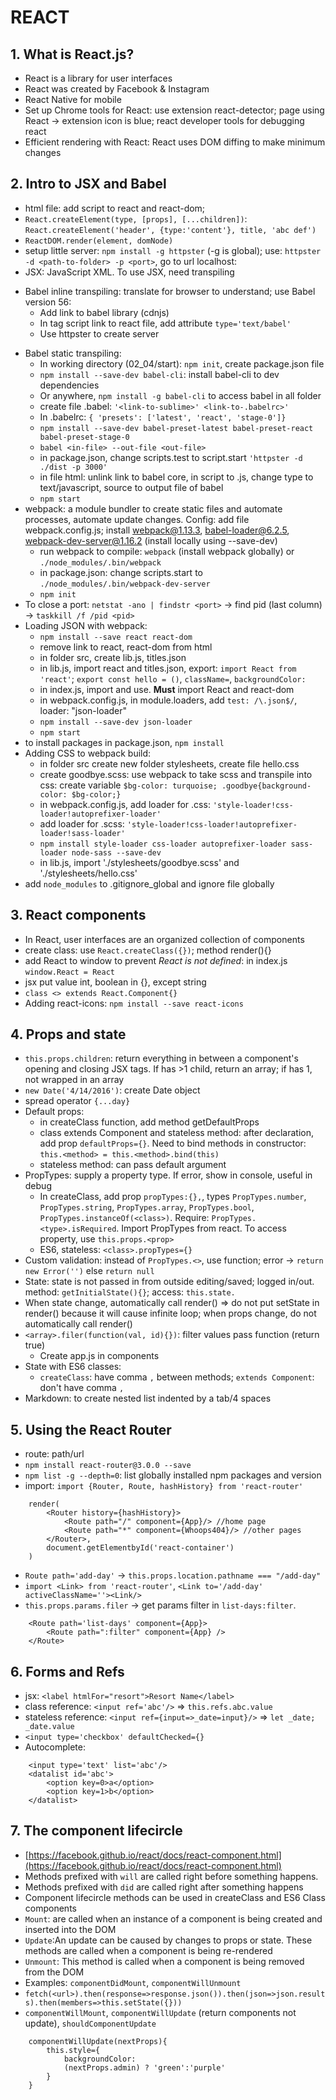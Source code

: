 # REACT

## 1. What is React.js?
- React is a library for user interfaces
- React was created by Facebook & Instagram
- React Native for mobile
- Set up Chrome tools for React: use extension react-detector; page using React -> extension icon is blue; react developer tools for debugging react
- Efficient rendering with React: React uses DOM diffing to make minimum changes

## 2. Intro to JSX and Babel
- html file: add script to react and react-dom;
- `React.createElement(type, [props], [...children])`: `React.createElement('header', {type:'content'}, title, 'abc def')`
- `ReactDOM.render(element, domNode)`
- setup little server: `npm install -g httpster` (-g is global); use: `httpster -d <path-to-folder> -p <port>`, go to url localhost:<port>
- JSX: JavaScript XML. To use JSX, need transpiling
* Babel inline transpiling: translate for browser to understand; use Babel version 56:
	* Add link to babel library (cdnjs)
	* In tag script link to react file, add attribute `type='text/babel'`
	* Use httpster to create server
- Babel static transpiling:
	- In working directory (02_04/start): `npm init`, create package.json file
	- `npm install --save-dev babel-cli`: install babel-cli to dev dependencies
	- Or anywhere, `npm install -g babel-cli` to access babel in all folder
	- create file .babel: `'<link-to-sublime>' <link-to-.babelrc>'`
	- In .babelrc: `{ 'presets': ['latest', 'react', 'stage-0']}`
	- `npm install --save-dev babel-preset-latest babel-preset-react babel-preset-stage-0`
	- `babel <in-file> --out-file <out-file>`
	- in package.json, change scripts.test to script.start `'httpster -d ./dist -p 3000'`
	- in file html: unlink link to babel core, in script to .js, change type to text/javascript, source to output file of babel
	- `npm start`
- webpack: a module bundler to create static files and automate processes, automate update changes. Config: add file webpack.config.js; install webpack@1.13.3, babel-loader@6.2.5, webpack-dev-server@1.16.2 (install locally using --save-dev)
	- run webpack to compile: `webpack` (install webpack globally) or `./node_modules/.bin/webpack`
	- in package.json: change scripts.start to `./node_modules/.bin/webpack-dev-server`
	- `npm init`
- To close a port: `netstat -ano | findstr <port>` -> find pid (last column) -> `taskkill /f /pid <pid>`
- Loading JSON with webpack: 
	- `npm install --save react react-dom`
	- remove link to react, react-dom from html 
	- in folder src, create lib.js, titles.json 
	- in lib.js, import react and titles.json, export: `import React from 'react'`; `export const hello = ()`, `className=`, `backgroundColor:` 
	- in index.js, import and use. **Must** import React and react-dom
	- in webpack.config.js, in module.loaders, add `test: /\.json$/`, loader: "json-loader"
	- `npm install --save-dev json-loader`
	- `npm start`
- to install packages in package.json, `npm install`
- Adding CSS to webpack build:
	- in folder src create new folder stylesheets, create file hello.css
	- create goodbye.scss: use webpack to take scss and transpile into css: create variable `$bg-color: turquoise; .goodbye{background-color: $bg-color;}`
	- in webpack.config.js, add loader for .css: `'style-loader!css-loader!autoprefixer-loader'`
	- add loader for .scss: `'style-loader!css-loader!autoprefixer-loader!sass-loader'`
	- `npm install style-loader css-loader autoprefixer-loader sass-loader node-sass --save-dev`
	- in lib.js, import './stylesheets/goodbye.scss' and './stylesheets/hello.css'
- add `node_modules` to .gitignore_global and ignore file globally

## 3. React components
- In React, user interfaces are an organized collection of components
- create class: use `React.createClass({})`; method render(){}
- add React to window to prevent *React is not defined*: in index.js `window.React = React`
- jsx put value int, boolean in {}, except string
- `class <> extends React.Component{}`
- Adding react-icons: `npm install --save react-icons`

## 4. Props and state
- `this.props.children`: return everything in between a component's opening and closing JSX tags. If has >1 child, return an array; if has 1, not wrapped in an array
- `new Date('4/14/2016')`: create Date object
- spread operator `{...day}`
- Default props: 
	- in createClass function, add method getDefaultProps
	- class extends Component and stateless method: after declaration, add prop `defaultProps={}`. Need to bind methods in constructor: `this.<method> = this.<method>.bind(this)`
	- stateless method: can pass default argument
- PropTypes: supply a property type. If error, show in console, useful in debug
	- In createClass, add prop `propTypes:{},`, types `PropTypes.number`, `PropTypes.string`, `PropTypes.array`, `PropTypes.bool`, `PropTypes.instanceOf(<class>)`. Require: `PropTypes.<type>.isRequired`. Import PropTypes from react. To access property, use `this.props.<prop>`
	- ES6, stateless: `<class>.propTypes={}`
- Custom validation: instead of `PropTypes.<>`, use function; error -> `return new Error('')` else `return null` 
- State: state is not passed in from outside editing/saved; logged in/out. method: `getInitialState(){}`; access: `this.state.`
- When state change, automatically call render() => do not put setState in render() because it will cause infinite loop; when props change, do not automatically call render()
- `<array>.filer(function(val, id){})`: filter values pass function (return true)
	- Create app.js in components
- State with ES6 classes: 
	- `createClass`: have comma `,` between methods; `extends Component`: don't have comma `,`
- Markdown: to create nested list indented by a tab/4 spaces

## 5. Using the React Router
- route: path/url
- `npm install react-router@3.0.0 --save`
- `npm list -g --depth=0`: list globally installed npm packages and version
- import: `import {Router, Route, hashHistory} from 'react-router'`
```
	render(
		<Router history={hashHistory}>
			<Route path="/" component={App}/> //home page
			<Route path="*" component={Whoops404}/> //other pages
		</Router>,
		document.getElementbyId('react-container')
	)
```
- `Route path='add-day'` -> `this.props.location.pathname === "/add-day"`
- `import <Link> from 'react-router'`, `<Link to='/add-day' activeClassName=''><Link/>`
- `this.props.params.filer` -> get params filter in `list-days:filter`.
```
	<Route path='list-days' component={App}>
		<Route path=":filter" component={App} />
	</Route>
```

## 6. Forms and Refs
- jsx: `<label htmlFor="resort">Resort Name</label>`
- class reference: `<input ref='abc'/>` => `this.refs.abc.value`
- stateless reference: `<input ref={input=>_date=input}/>` => `let _date; _date.value`
- `<input type='checkbox' defaultChecked={}`
- Autocomplete:
```
	<input type='text' list='abc'/>
	<datalist id='abc'>
		<option key=0>a</option>
		<option key=1>b</option>
	</datalist>
```

## 7. The component lifecircle
- [https://facebook.github.io/react/docs/react-component.html](https://facebook.github.io/react/docs/react-component.html)
- Methods prefixed with `will` are called right before something happens.
- Methods prefixed with `did` are called right after something happens
- Component lifecircle methods can be used in createClass and ES6 Class components
- `Mount`: are called when an instance of a component is being created and inserted into the DOM
- `Update`:An update can be caused by changes to props or state. These methods are called when a component is being re-rendered
- `Unmount`: This method is called when a component is being removed from the DOM
- Examples: `componentDidMount`, `componentWillUnmount`
- `fetch(<url>).then(response=>response.json()).then(json=>json.results).then(members=>this.setState({}))`
- `componentWillMount`, `componentWillUpdate` (return components not update), `shouldComponentUpdate`
```
	componentWillUpdate(nextProps){
		this.style={
			backgroundColor: 
			(nextProps.admin) ? 'green':'purple'
		}
	}
```